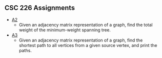 ## CSC 226 Assignments

* [A2](/Assignments/CSC226/A2/)
	* Given an adjacency matrix representation of a graph, find the total weight of the minimum-weight spanning tree.
* [A3](/Assignments/CSC226/A3/)
	* Given an adjacency matrix representation of a graph, find the shortest path to all vertices from a given source vertex, and print the paths.

